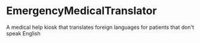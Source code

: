 # EmergencyMedicalTranslator
A medical help kiosk that translates foreign languages for patients that don't speak English
